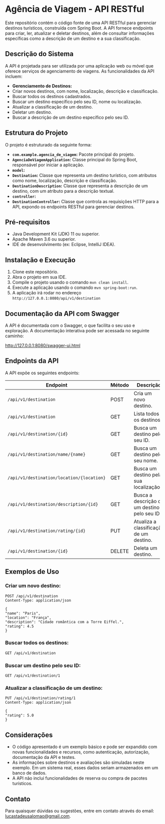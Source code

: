 # Agência de Viagem - API RESTful

Este repositório contém o código fonte de uma API RESTful para gerenciar destinos turísticos, construída com Spring Boot. A API fornece endpoints para criar, ler, atualizar e deletar destinos, além de consultar informações específicas como a descrição de um destino e a sua classificação.

## Descrição do Sistema

A API é projetada para ser utilizada por uma aplicação web ou móvel que oferece serviços de agenciamento de viagens. As funcionalidades da API incluem:

* **Gerenciamento de Destinos:**
* Criar novos destinos, com nome, localização, descrição e classificação.
* Buscar todos os destinos cadastrados.
* Buscar um destino específico pelo seu ID, nome ou localização.
* Atualizar a classificação de um destino.
* Deletar um destino.
* Buscar a descrição de um destino específico pelo seu ID.

## Estrutura do Projeto

O projeto é estruturado da seguinte forma:

* **`com.example.agencia_de_viagem`:** Pacote principal do projeto.
* **`AgenciaDeViagemApplication`:** Classe principal do Spring Boot, responsável por iniciar a aplicação.
* **`model`:**
* **`Destination`:** Classe que representa um destino turístico, com atributos como nome, localização, descrição e classificação.
* **`DestinationDescription`:** Classe que representa a descrição de um destino, com um atributo para a descrição textual.
* **`controller`:**
* **`DestinationController`:** Classe que controla as requisições HTTP para a API, expondo os endpoints RESTful para gerenciar destinos.

## Pré-requisitos

* Java Development Kit (JDK) 11 ou superior.
* Apache Maven 3.6 ou superior.
* IDE de desenvolvimento (ex: Eclipse, IntelliJ IDEA).

## Instalação e Execução

1. Clone este repositório.
2. Abra o projeto em sua IDE.
3. Compile o projeto usando o comando `mvn clean install`.
4. Execute a aplicação usando o comando `mvn spring-boot:run`.
5. A aplicação irá rodar no endereço `http://127.0.0.1:8080/api/v1/destination `

## Documentação da API com Swagger

A API é documentada com o Swagger, o que facilita o seu uso e exploração. A documentação interativa pode ser acessada no seguinte caminho:

http://127.0.0.1:8080/swagger-ui.html

## Endpoints da API

A API expõe os seguintes endpoints:

| Endpoint | Método | Descrição |
|---|---|---|
| `/api/v1/destination` | POST | Cria um novo destino. |
| `/api/v1/destination` | GET | Lista todos os destinos. |
| `/api/v1/destination/{id}` | GET | Busca um destino pelo seu ID. |
| `/api/v1/destination/name/{name}` | GET | Busca um destino pelo seu nome. |
| `/api/v1/destination/location/{location}` | GET | Busca um destino pela sua localização. |
| `/api/v1/destination/description/{id}` | GET | Busca a descrição de um destino pelo seu ID. |
| `/api/v1/destination/rating/{id}` | PUT | Atualiza a classificação de um destino. |
| `/api/v1/destination/{id}` | DELETE | Deleta um destino. |

## Exemplos de Uso

### Criar um novo destino:

```
POST /api/v1/destination
Content-Type: application/json

{
"name": "Paris",
"location": "França",
"description": "Cidade romântica com a Torre Eiffel.",
"rating": 4.5
}
```

### Buscar todos os destinos:

```
GET /api/v1/destination
```

### Buscar um destino pelo seu ID:

```
GET /api/v1/destination/1
```

### Atualizar a classificação de um destino:

```
PUT /api/v1/destination/rating/1
Content-Type: application/json

{
"rating": 5.0
}
```

## Considerações

* O código apresentado é um exemplo básico e pode ser expandido com novas funcionalidades e recursos, como autenticação, autorização, documentação da API e testes.
* As informações sobre destinos e avaliações são simuladas neste exemplo. Em um sistema real, esses dados seriam armazenados em um banco de dados.
* A API não inclui funcionalidades de reserva ou compra de pacotes turísticos.

## Contato

Para quaisquer dúvidas ou sugestões, entre em contato através do email: [lucastadeusalomao@gmail.com](mailto:lucastadeusalomao@gmail.com).